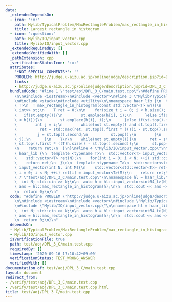 ```yaml
---
data:
  _extendedDependsOn:
  - icon: ':x:'
    path: Mylib/TypicalProblem/MaxRectangleProblem/max_rectangle_in_histogram.cpp
    title: Largest rectangle in histogram
  - icon: ':question:'
    path: Mylib/IO/input_vector.cpp
    title: Mylib/IO/input_vector.cpp
  _extendedRequiredBy: []
  _extendedVerifiedWith: []
  _pathExtension: cpp
  _verificationStatusIcon: ':x:'
  attributes:
    '*NOT_SPECIAL_COMMENTS*': ''
    PROBLEM: http://judge.u-aizu.ac.jp/onlinejudge/description.jsp?id=DPL_3_C
    links:
    - http://judge.u-aizu.ac.jp/onlinejudge/description.jsp?id=DPL_3_C
  bundledCode: "#line 1 \"test/aoj/DPL_3_C/main.test.cpp\"\n#define PROBLEM \"http://judge.u-aizu.ac.jp/onlinejudge/description.jsp?id=DPL_3_C\"\
    \n\n#include <iostream>\n#include <vector>\n#line 3 \"Mylib/TypicalProblem/MaxRectangleProblem/max_rectangle_in_histogram.cpp\"\
    \n#include <stack>\n#include <utility>\n\nnamespace haar_lib {\n  template <typename\
    \ T>\n  T max_rectangle_in_histogram(const std::vector<T> &h){\n    std::stack<std::pair<T,\
    \ int>> st;\n    T ret = 0;\n\n    for(size_t i = 0; i < h.size(); ++i){\n   \
    \   if(st.empty()){\n        st.emplace(h[i], i);\n      }else if(st.top().first\
    \ < h[i]){\n        st.emplace(h[i], i);\n      }else if(st.top().first > h[i]){\n\
    \        int j = i;\n        while(not st.empty() and st.top().first > h[i]){\n\
    \          ret = std::max(ret, st.top().first * ((T)i - st.top().second));\n \
    \         j = st.top().second;\n          st.pop();\n        }\n        st.emplace(h[i],\
    \ j);\n      }\n    }\n\n    while(not st.empty()){\n      ret = std::max(ret,\
    \ st.top().first * ((T)h.size() - st.top().second));\n      st.pop();\n    }\n\
    \n    return ret;\n  }\n}\n#line 4 \"Mylib/IO/input_vector.cpp\"\n\nnamespace\
    \ haar_lib {\n  template <typename T>\n  std::vector<T> input_vector(int N){\n\
    \    std::vector<T> ret(N);\n    for(int i = 0; i < N; ++i) std::cin >> ret[i];\n\
    \    return ret;\n  }\n\n  template <typename T>\n  std::vector<std::vector<T>>\
    \ input_vector(int N, int M){\n    std::vector<std::vector<T>> ret(N);\n    for(int\
    \ i = 0; i < N; ++i) ret[i] = input_vector<T>(M);\n    return ret;\n  }\n}\n#line\
    \ 7 \"test/aoj/DPL_3_C/main.test.cpp\"\n\nnamespace hl = haar_lib;\n\nint main(){\n\
    \  int N; std::cin >> N;\n\n  auto h = hl::input_vector<int64_t>(N);\n\n  auto\
    \ ans = hl::max_rectangle_in_histogram(h);\n\n  std::cout << ans << std::endl;\n\
    \n  return 0;\n}\n"
  code: "#define PROBLEM \"http://judge.u-aizu.ac.jp/onlinejudge/description.jsp?id=DPL_3_C\"\
    \n\n#include <iostream>\n#include <vector>\n#include \"Mylib/TypicalProblem/MaxRectangleProblem/max_rectangle_in_histogram.cpp\"\
    \n#include \"Mylib/IO/input_vector.cpp\"\n\nnamespace hl = haar_lib;\n\nint main(){\n\
    \  int N; std::cin >> N;\n\n  auto h = hl::input_vector<int64_t>(N);\n\n  auto\
    \ ans = hl::max_rectangle_in_histogram(h);\n\n  std::cout << ans << std::endl;\n\
    \n  return 0;\n}\n"
  dependsOn:
  - Mylib/TypicalProblem/MaxRectangleProblem/max_rectangle_in_histogram.cpp
  - Mylib/IO/input_vector.cpp
  isVerificationFile: true
  path: test/aoj/DPL_3_C/main.test.cpp
  requiredBy: []
  timestamp: '2020-09-16 17:10:42+09:00'
  verificationStatus: TEST_WRONG_ANSWER
  verifiedWith: []
documentation_of: test/aoj/DPL_3_C/main.test.cpp
layout: document
redirect_from:
- /verify/test/aoj/DPL_3_C/main.test.cpp
- /verify/test/aoj/DPL_3_C/main.test.cpp.html
title: test/aoj/DPL_3_C/main.test.cpp
---
```

